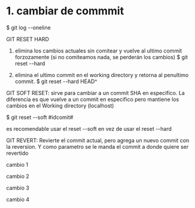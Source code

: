 # 1. cambiar de commmit


$ git log --oneline

GIT RESET HARD

1. elimina los cambios actuales sin comitear y vuelve al ultimo commit forzozamente (si no comiteamos nada, se perderán los cambios)
   $ git reset --hard
   
2. elimina el ultimo commit en el working directory y retorna al penultimo commit.
$ git reset --hard HEAD^
   

GIT SOFT RESET: sirve para cambiar a un commit SHA en especifico. 
La diferencia es que vuelve a un commit en especifico pero mantiene los cambios en el Working directory (localhost)

$ git reset --soft #idcomit#

es recomendable usar el reset --soft en vez de usar el reset --hard

GIT REVERT: Revierte el commit actual, pero agrega un nuevo commit con la reversion. Y como parametro
se le manda el commit a donde quiere ser revertido


cambio 1

cambio 2

cambio 3

cambio 4